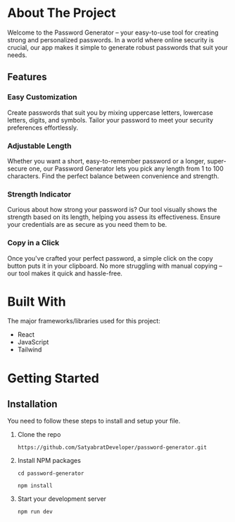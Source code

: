 # About The Project

Welcome to the Password Generator – your easy-to-use tool for creating strong and personalized passwords. In a world where online security is crucial, our app makes it simple to generate robust passwords that suit your needs.

## Features

### Easy Customization

Create passwords that suit you by mixing uppercase letters, lowercase letters, digits, and symbols. Tailor your password to meet your security preferences effortlessly.

### Adjustable Length

Whether you want a short, easy-to-remember password or a longer, super-secure one, our Password Generator lets you pick any length from 1 to 100 characters. Find the perfect balance between convenience and strength.

### Strength Indicator

Curious about how strong your password is? Our tool visually shows the strength based on its length, helping you assess its effectiveness. Ensure your credentials are as secure as you need them to be.

### Copy in a Click

Once you've crafted your perfect password, a simple click on the copy button puts it in your clipboard. No more struggling with manual copying – our tool makes it quick and hassle-free.

# Built With

The major frameworks/libraries used for this project:

-   React
-   JavaScript
-   Tailwind

# Getting Started

## Installation

You need to follow these steps to install and setup your file.

1. Clone the repo

    ```
    https://github.com/SatyabratDeveloper/password-generator.git
    ```

2. Install NPM packages

    ```
    cd password-generator

    npm install
    ```

3. Start your development server
    ```
    npm run dev
    ```
